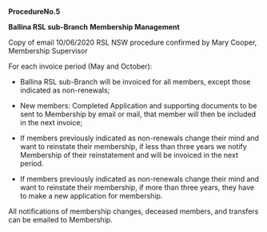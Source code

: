 **ProcedureNo.5**

**Ballina RSL sub-Branch** **Membership Management**

Copy of email 10/06/2020 RSL NSW procedure confirmed by Mary Cooper,
Membership Supervisor

For each invoice period (May and October):

- Ballina RSL sub-Branch will be invoiced for all members, except those
  indicated as non-renewals;

- New members: Completed Application and supporting documents to be sent
  to Membership by email or mail, that member will then be included in
  the next invoice;

- If members previously indicated as non-renewals change their mind and
  want to reinstate their membership, if less than three years we notify
  Membership of their reinstatement and will be invoiced in the next
  period.

- If members previously indicated as non-renewals change their mind and
  want to reinstate their membership, if more than three years, they
  have to make a new application for membership.

All notifications of membership changes, deceased members, and transfers
can be emailed to Membership.
